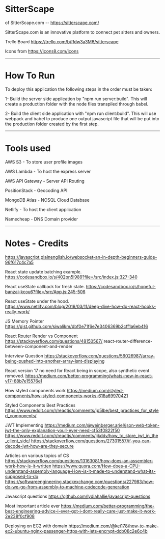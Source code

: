 # SitterScape

of SitterScape.com -- https://sitterscape.com/

SitterScape.com is an innovative platform to connect pet sitters and owners.

Trello Board https://trello.com/b/Rdw3a3M6/sitterscape

Icons from https://icons8.com/icons

---

# How To Run

To deploy this application the following steps in the order must be taken:

1- Build the server side application by "npm run server:build". This will create a production folder with the node files transpiled through babel.

2- Build the client side application with "npm run client:build". This will use webpack and babel to produce one output javascript file that will be put into the production folder created by the first step.

---

# Tools used

AWS S3 - To store user profile images

AWS Lambda - To host the express server

AWS API Gateway - Server API Routing

PositionStack - Geocoding API

MongoDB Atlas - NOSQL Cloud Database

Netlify - To host the client application

Namecheap - DNS Domain provider

---

# Notes - Credits

https://javascript.plainenglish.io/websocket-an-in-depth-beginners-guide-96f617c4c7a5

React state update batching example.
https://codesandbox.io/s/402pn5l989?file=/src/index.js:327-340

React useState callback for fresh state.
https://codesandbox.io/s/hopeful-banzai-kcou6?file=/src/App.js:245-506

React useState under the hood.
https://www.netlify.com/blog/2019/03/11/deep-dive-how-do-react-hooks-really-work/

JS Memory Pointer
https://gist.github.com/siwalikm/dbf0e71f6e7e3406369b2cff1a6eb416

React Router Render vs Component
https://stackoverflow.com/questions/48150567/ react-router-difference-between-component-and-render

Interview Question
https://stackoverflow.com/questions/56026987/array-being-pushed-into-another-array-isnt-displaying

React version 17 no need for React being in scope, also synthetic event removed.
https://medium.com/better-programming/whats-new-in-react-v17-68b7e15576e1

How styled components work
https://medium.com/styled-components/how-styled-components-works-618a69970421

Styled Components Best Practices
https://www.reddit.com/r/reactjs/comments/jp5lbe/best_practices_for_styled_components/

JWT Implementing
https://medium.com/@weinberger.ariel/json-web-token-jwt-the-only-explanation-youll-ever-need-cf53f0822f50
https://www.reddit.com/r/reactjs/comments/jjkddv/how_to_store_jwt_in_the_client_side/
https://stackoverflow.com/questions/27301557/if-you-can-decode-jwt-how-are-they-secure

Articles on various topics of CS
https://stackoverflow.com/questions/13163081/how-does-an-assembler-work-how-is-it-written
https://www.quora.com/How-does-a-CPU-understand-assembly-language-How-is-it-made-to-understand-what-its-supposed-to-do
https://softwareengineering.stackexchange.com/questions/227983/how-do-we-go-from-assembly-to-machine-codecode-generation

Javascript questions
https://github.com/lydiahallie/javascript-questions

Most important article ever
https://medium.com/better-programming/the-best-engineering-advice-i-ever-got-i-dont-really-care-just-make-it-work-2e238f0cf908

Deploying on EC2 with domain
https://medium.com/@kei178/how-to-make-ec2-ubuntu-nginx-passenger-https-with-lets-encrypt-dcb08c2e6c4b
